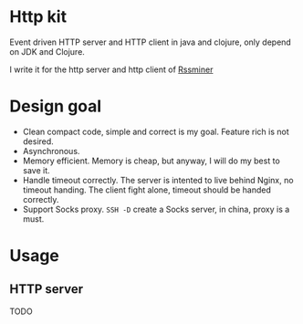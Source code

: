 # Http kit

Event driven HTTP server and HTTP client in java and clojure, only
depend on JDK and Clojure.

I write it for the http server and http client of
[Rssminer](http://rssminer.net)


# Design goal

* Clean compact code, simple and correct is my goal. Feature rich is
  not desired.
* Asynchronous.
* Memory efficient. Memory is cheap, but anyway, I will do my best to
  save it.
* Handle timeout correctly. The server is intented to live behind
  Nginx, no timeout handing. The client fight alone, timeout should be
  handed correctly.
* Support Socks proxy. `SSH -D` create a Socks server, in china, proxy
  is a must.

# Usage

## HTTP server

TODO
